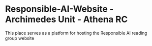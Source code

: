 # Responsible-AI-Website - Archimedes Unit - Athena RC

This place serves as a platform for hosting the Responsible AI reading group website